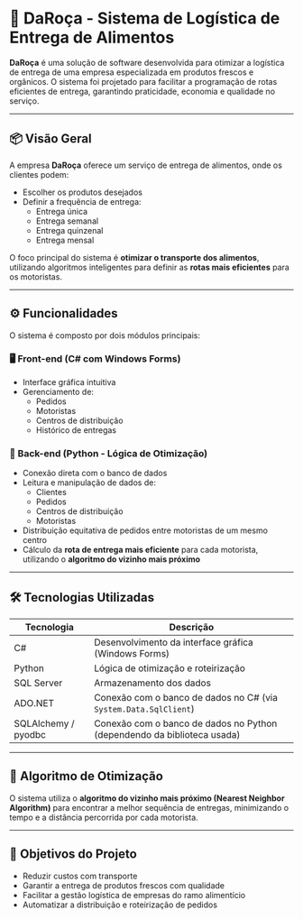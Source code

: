 # 🥬 DaRoça - Sistema de Logística de Entrega de Alimentos

**DaRoça** é uma solução de software desenvolvida para otimizar a logística de entrega de uma empresa especializada em produtos frescos e orgânicos. O sistema foi projetado para facilitar a programação de rotas eficientes de entrega, garantindo praticidade, economia e qualidade no serviço.

---

## 📦 Visão Geral

A empresa **DaRoça** oferece um serviço de entrega de alimentos, onde os clientes podem:

- Escolher os produtos desejados
- Definir a frequência de entrega:
  - Entrega única
  - Entrega semanal
  - Entrega quinzenal
  - Entrega mensal

O foco principal do sistema é **otimizar o transporte dos alimentos**, utilizando algoritmos inteligentes para definir as **rotas mais eficientes** para os motoristas.

---

## ⚙️ Funcionalidades

O sistema é composto por dois módulos principais:

### 🖥️ Front-end (C# com Windows Forms)

- Interface gráfica intuitiva
- Gerenciamento de:
  - Pedidos
  - Motoristas
  - Centros de distribuição
  - Histórico de entregas

### 🧠 Back-end (Python - Lógica de Otimização)

- Conexão direta com o banco de dados
- Leitura e manipulação de dados de:
  - Clientes
  - Pedidos
  - Centros de distribuição
  - Motoristas
- Distribuição equitativa de pedidos entre motoristas de um mesmo centro
- Cálculo da **rota de entrega mais eficiente** para cada motorista, utilizando o **algoritmo do vizinho mais próximo**

---

## 🛠️ Tecnologias Utilizadas

| Tecnologia     | Descrição                                                                 |
|----------------|---------------------------------------------------------------------------|
| C#             | Desenvolvimento da interface gráfica (Windows Forms)                      |
| Python         | Lógica de otimização e roteirização                                       |
| SQL Server     | Armazenamento dos dados                                                   |
| ADO.NET        | Conexão com o banco de dados no C# (via `System.Data.SqlClient`)          |
| SQLAlchemy / pyodbc | Conexão com o banco de dados no Python (dependendo da biblioteca usada) |

---

## 🧩 Algoritmo de Otimização

O sistema utiliza o **algoritmo do vizinho mais próximo (Nearest Neighbor Algorithm)** para encontrar a melhor sequência de entregas, minimizando o tempo e a distância percorrida por cada motorista.

---

## 🚀 Objetivos do Projeto

- Reduzir custos com transporte
- Garantir a entrega de produtos frescos com qualidade
- Facilitar a gestão logística de empresas do ramo alimentício
- Automatizar a distribuição e roteirização de pedidos

